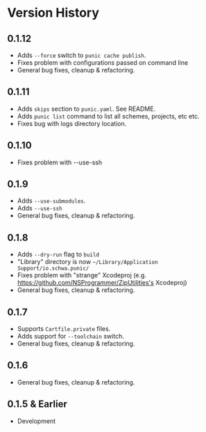 # Version History

## 0.1.12

* Adds `--force` switch to `punic cache publish`.
* Fixes problem with configurations passed on command line
* General bug fixes, cleanup & refactoring.

## 0.1.11

* Adds `skips` section to `punic.yaml`. See README.
* Adds `punic list` command to list all schemes, projects, etc etc.
* Fixes bug with logs directory location.

## 0.1.10

* Fixes problem with --use-ssh

## 0.1.9

* Adds `--use-submodules`.
* Adds `--use-ssh`
* General bug fixes, cleanup & refactoring.

## 0.1.8

* Adds `--dry-run` flag to `build`
* "Library" directory is now `~/Library/Application Support/io.schwa.punic/`
* Fixes problem with "strange" Xcodeproj (e.g. https://github.com/NSProgrammer/ZipUtilities's Xcodeproj)
* General bug fixes, cleanup & refactoring.

## 0.1.7

* Supports `Cartfile.private` files.
* Adds support for `--toolchain` switch.
* General bug fixes, cleanup & refactoring.

## 0.1.6

* General bug fixes, cleanup & refactoring.

## 0.1.5 & Earlier

* Development
